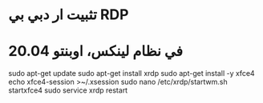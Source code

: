 # تثبيت ار دبي بي RDP
# في نظام لينكس، اوبنتو 20.04

sudo apt-get update
sudo apt-get install xrdp
sudo apt-get install -y xfce4
echo xfce4-session >~/.xsession
sudo nano /etc/xrdp/startwm.sh
startxfce4
sudo service xrdp restart
